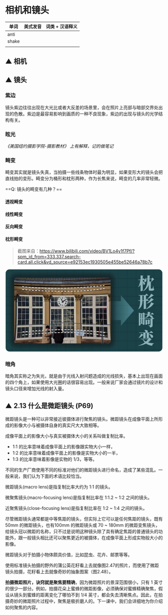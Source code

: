 # 相机和镜头

| 单词  | 美式发音 | 词类 + 汉语释义 |
| ----- | -------- | --------------- |
| anti  |          |                 |
| shake |          |                 |
|       |          |                 |



## ▲ 相机







## ▲ 镜头

### 紫边
镜头紫边往往出现在大光比或者大反差的场景里，会在照片上亮部与暗部交界处出现的色散。紫边是最容易影响到画质的一种不良现象，紫边的出现与镜头的光学结构有关。



### 眩光
*《美国纽约摄影学院-摄影教材》 上有解释，记的做笔记*



### 畸变
畸变其实就是镜头失真，当拍摄一些线条物体时最为明显，如果变形大的镜头会把直线拍的变形。畸变分为桶形和枕形两种，作为长焦来说，畸变的几率非常轻微。

==Q: 镜头的畸变有几种？==

#### 透视畸变

#### 线性畸变

#### 反向畸变

#### 枕形畸变

> 截图来自：https://www.bilibili.com/video/BV1Lo4y1f7Pf/?spm_id_from=333.337.search-card.all.click&vd_source=e92153ec1930505e455be52646a78b7c

![image-20230909165104879](./readme.assets/image-20230909165104879.png)

#### 



### 暗角
暗角其实称之为失光，就是由于光线入射问题造成的光线损失，基本上出现在画面的四个角上，如果使用大光圈的话很容易出现。一般来说厂家会通过镜片的设计和镜头口径来增加光线的射入量。



## ▲ 2.13 什么是微距镜头 (P69)

微距镜头是一种可以非常接近彼摄体进行聚焦的镜头。微距镜头在成像平面上所形成的影像大小与被摄体自身的真实尺大大致相等。

成像平面上的影像大小与真实被摄体大小的关系叫做复制比率。

- 1:1 的比率意味着成像平面上的影像跟实物大小一样，
- 1:2 的比率意味着成像平面上的影像是实物大小的一半，
- 1:3 的比率意味着影像是实物的 1/3，等等。

不同的生产厂商使用不同的标准对他们的微距镜头进行命名，造成了某些混乱。一般来说，我们认为下面的术语比较恰当。

微距镜头(macro lens)是指复制比率大约为 1:1 的镜头。

微聚焦镜头(macro-focusing lens)是指复制比率在 1:1.2 ~ 1:2 之间的镜头。

近聚焦镜头(close-focusing lens)是指复制比率在 1:2 ~ 1:4 之间的镜头。

尽管微距镜头通常都是中等焦距的镜头，但实际上它可以是任何焦距的镜头，既有 50mm 的微距镜头，也有100mm 的微距镜头或 70 ~ 180mm 的微距变焦镜头，给镜头冠以微距的名称，只不过是说明这种镜头除了具有确定焦距的普通镜头的功能外，跟一般镜头相比还可以聚焦更近的被摄体，在成像平面上形成实物般大小的影像。

微距镜头对于拍摄小物体颇具价值，比如昆虫、花卉、邮票等等。

使用标准镜头拍摄的野外的蒲公英花籽看上去就像图2.47的照片，而使用了微距镜头拍摄，花籽看上去就像奇妙的抽象图案（图2.48）。

**拍摄微距照片，诀窍就是聚焦要精确**，因为微距照片的景深范围很小，只有 1 英寸的很少一部分。例如，拍摄花朵上蜜蜂的微距影像，必须确保对蜜蜂精确聚焦，假设从镜头到蜜蜂的距离变化了哪怕不到 1/4 英寸，都会失去清晰焦点。因此，在拍摄奇妙的微距照片过程中，聚焦是极折磨人的。下一课中，我们会详细地为你介绍如何聚焦的内容。

